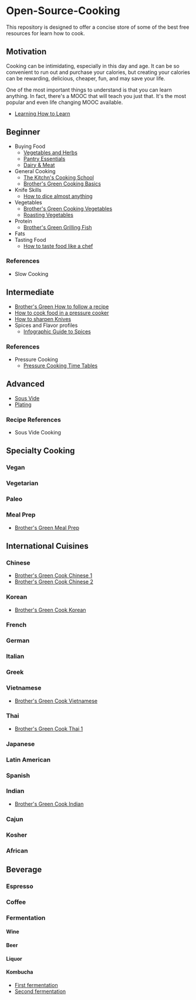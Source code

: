 # Open-Source-Cooking

This repository is designed to offer a concise store of some of the best free
resources for learn how to cook.

## Motivation

Cooking can be intimidating, especially in this day and age. It can be so
convenient to run out and purchase your calories, but creating your calories can
be rewarding, delicious, cheaper, fun, and may save your life.

One of the most important things to understand is that you can learn anything.
In fact, there's a MOOC that will teach you just that. It's the most popular and
even life changing MOOC available. 

- [Learning How to Learn](https://www.coursera.org/learn/learning-how-to-learn)

## Beginner

- Buying Food
  - [Vegetables and Herbs](https://www.youtube.com/watch?v=yDTH-wQjQ2s)
  - [Pantry Essentials](https://www.youtube.com/watch?v=bITUXDFbJ88)
  - [Dairy & Meat](https://www.youtube.com/watch?v=VhOgUmQSb6k)
- General Cooking
  - [The Kitchn's Cooking
  School](http://www.thekitchn.com/collection/cooking-school-373)
  - [Brother's Green Cooking Basics](https://www.youtube.com/watch?v=Jj1fhYZJjek)
- Knife Skills
  - [How to dice almost
      anything](http://www.thekitchn.com/how-to-dice-almost-anything-234653)
- Vegetables
  - [Brother's Green Cooking
      Vegetables](https://www.youtube.com/watch?v=zu8FS3-MIAs)
  - [Roasting
      Vegetables](http://www.thekitchn.com/how-to-roast-any-vegetable-101221)
- Protein
  - [Brother's Green Grilling Fish](https://www.youtube.com/watch?v=cdb1kcOLzmI)
- Fats
- Tasting Food
  - [How to taste food like a
      chef](http://www.huffingtonpost.com/tim-ferriss/5-tricks-for-tasting-food_b_2599640.html)

### References

- Slow Cooking

## Intermediate

- [Brother's Green How to follow a
  recipe](https://www.youtube.com/watch?v=jTFr_efSjCk)
- [How to cook food in a pressure
  cooker](http://www.hippressurecooking.com/learn-to-pressure-cook/)
- [How to sharpen Knives](https://www.chefsteps.com/classes/knife-sharpening)
- Spices and Flavor profiles
  - [Infographic Guide to
      Spices](http://www.cooksmarts.com/articles/ultimate-infographic-guide-spices/)

### References

- Pressure Cooking
  - [Pressure Cooking Time
      Tables](http://www.hippressurecooking.com/pressure-cooking-times/)


## Advanced

- [Sous Vide](https://www.chefsteps.com/classes/cooking-sous-vide-getting-started)
- [Plating](https://www.chefsteps.com/classes/design-a-dish)

### Recipe References

- Sous Vide Cooking

## Specialty Cooking

### Vegan

### Vegetarian

### Paleo

### Meal Prep

- [Brother's Green Meal Prep](https://www.youtube.com/watch?v=G-2YVb_nPPM)

## International Cuisines

### Chinese

- [Brother's Green Cook Chinese 1](https://www.youtube.com/watch?v=J3tCBVTgzLg)
- [Brother's Green Cook Chinese 2](https://www.youtube.com/watch?v=lxXN4JOX4ak)

### Korean

- [Brother's Green Cook Korean](https://www.youtube.com/watch?v=WQ6A9Ga-Zyk)

### French

### German

### Italian

### Greek

### Vietnamese

- [Brother's Green Cook Vietnamese](https://www.youtube.com/watch?v=yCtzW-Y-E5Q)

### Thai

- [Brother's Green Cook Thai 1](https://www.youtube.com/watch?v=tFfnnpyVEbc)

### Japanese

### Latin American

### Spanish

### Indian

- [Brother's Green Cook Indian](https://www.youtube.com/watch?v=0gCZ0ilKsA8)

### Cajun

### Kosher

### African

## Beverage

### Espresso

### Coffee

### Fermentation

#### Wine

#### Beer

#### Liquor

#### Kombucha

- [First fermentation](https://www.youtube.com/watch?v=D3Axb37lMWI)
- [Second fermentation](https://www.youtube.com/watch?v=9VrfDb9uhOQ)
